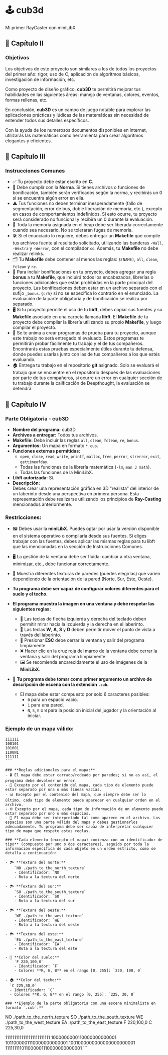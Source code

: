 # 🕹️ **cub3d**  
Mi primer RayCaster con miniLibX

## 🎯 **Capítulo II**  
### **Objetivos**  
Los objetivos de este proyecto son similares a los de todos los proyectos del primer año: rigor, uso de C, aplicación de algoritmos básicos, investigación de información, etc.  

Como proyecto de diseño gráfico, **cub3D** te permitirá mejorar tus habilidades en las siguientes áreas: manejo de ventanas, colores, eventos, formas rellenas, etc.  

En conclusión, **cub3D** es un campo de juego notable para explorar las aplicaciones prácticas y lúdicas de las matemáticas sin necesidad de entender todos sus detalles específicos.  

Con la ayuda de los numerosos documentos disponibles en internet, utilizarás las matemáticas como herramienta para crear algoritmos elegantes y eficientes.

## 📜 **Capítulo III**  
### **Instrucciones Comunes**  

- ✅ Tu proyecto debe estar escrito en **C**.  
- 📏 Debe cumplir con la **Norma**. Si tienes archivos o funciones de bonificación, también serán verificados según la norma, y recibirás un 0 si se encuentra algún error en ella.  
- ⚠️ Tus funciones no deben terminar inesperadamente (fallo de segmentación, error de bus, doble liberación de memoria, etc.), excepto en casos de comportamientos indefinidos. Si esto ocurre, tu proyecto será considerado no funcional y recibirá un 0 durante la evaluación.  
- 🧠 Toda la memoria asignada en el heap debe ser liberada correctamente cuando sea necesario. No se tolerarán fugas de memoria.  
- 🛠️ Si el enunciado lo requiere, debes entregar un **Makefile** que compile tus archivos fuente al resultado solicitado, utilizando las banderas `-Wall`, `-Wextra` y `-Werror`, con el compilador `cc`. Además, tu **Makefile** no debe realizar relinks.  
- 🗂️ Tu **Makefile** debe contener al menos las reglas: `$(NAME)`, `all`, `clean`, `fclean` y `re`.  
- 🎁 Para incluir bonificaciones en tu proyecto, debes agregar una regla **bonus** a tu **Makefile**, que incluirá todos los encabezados, librerías o funciones adicionales que están prohibidas en la parte principal del proyecto. Las bonificaciones deben estar en un archivo separado con el sufijo `_bonus.{c/h}` si no se especifica lo contrario en el enunciado. La evaluación de la parte obligatoria y de bonificación se realiza por separado.  
- 🖥️ Si tu proyecto permite el uso de tu **libft**, debes copiar sus fuentes y su **Makefile** asociado en una carpeta llamada **libft**. El **Makefile** de tu proyecto debe compilar la librería utilizando su propio **Makefile**, y luego compilar el proyecto.  
- 🔧 Se te anima a crear programas de prueba para tu proyecto, aunque este trabajo no será entregado ni evaluado. Estos programas te permitirán probar fácilmente tu trabajo y el de tus compañeros. Encontrarás estas pruebas especialmente útiles durante tu defensa, donde puedes usarlas junto con las de tus compañeros a los que estés evaluando.  
- 🏠 Entrega tu trabajo en el repositorio **git** asignado. Solo se evaluará el trabajo que se encuentre en el repositorio después de las evaluaciones por parte de tus compañeros, si ocurre un error en cualquier sección de tu trabajo durante la calificación de Deepthought, la evaluación se detendrá.

## 📝 **Capítulo IV**  
### **Parte Obligatoria - cub3D**  

- **Nombre del programa:** cub3D  
- **Archivos a entregar:** Todos tus archivos.  
- **Makefile:** Debe incluir las reglas `all`, `clean`, `fclean`, `re`, `bonus`.  
- **Argumentos:** Un mapa en formato `*.cub`.  
- **Funciones externas permitidas:**  
  - `open`, `close`, `read`, `write`, `printf`, `malloc`, `free`, `perror`, `strerror`, `exit`, `gettimeofday`.  
  - Todas las funciones de la librería matemática (`-lm`, `man 3 math`).  
  - Todas las funciones de la MiniLibX.  
- **Libft autorizada:** Sí.  
- **Descripción:**  
  Debes crear una representación gráfica en 3D "realista" del interior de un laberinto desde una perspectiva en primera persona. Esta representación debe realizarse utilizando los principios de **Ray-Casting** mencionados anteriormente.  

### **Restricciones:**  
- 🖼️ Debes usar la **miniLibX**. Puedes optar por usar la versión disponible en el sistema operativo o compilarla desde sus fuentes. Si eliges trabajar con las fuentes, debes aplicar las mismas reglas para tu libft que las mencionadas en la sección de Instrucciones Comunes.  
- 🖥️ La gestión de la ventana debe ser fluida: cambiar a otra ventana, minimizar, etc., debe funcionar correctamente.  
- 🧱 Muestra diferentes texturas de paredes (puedes elegirlas) que varíen dependiendo de la orientación de la pared (Norte, Sur, Este, Oeste).

- **Tu programa debe ser capaz de configurar colores diferentes para el suelo y el techo.**  
- **El programa muestra la imagen en una ventana y debe respetar las siguientes reglas:**  
  - 🏹 Las teclas de flecha izquierda y derecha del teclado deben permitir mirar hacia la izquierda y la derecha en el laberinto.  
  - 🏃 Las teclas **W**, **A**, **S** y **D** deben permitir mover el punto de vista a través del laberinto.  
  - 🚪 Presionar **ESC** debe cerrar la ventana y salir del programa limpiamente.  
  - ❌ Hacer clic en la cruz roja del marco de la ventana debe cerrar la ventana y salir del programa limpiamente.  
  - 🖼️ Se recomienda encarecidamente el uso de imágenes de la **MiniLibX**.  

- 📝 **Tu programa debe tomar como primer argumento un archivo de descripción de escena con la extensión `.cub`.**  
  - El mapa debe estar compuesto por solo 6 caracteres posibles:  
    - `0` para un espacio vacío.  
    - `1` para una pared.  
    - `N`, `S`, `E` o `W` para la posición inicial del jugador y la orientación al iniciar.  

### **Ejemplo de un mapa válido:**  
```
111111
100101
101001
1100N1
111111
´´´

### **Reglas adicionales para el mapa:**  
- 🔒 El mapa debe estar cerrado/rodeado por paredes; si no es así, el programa debe devolver un error.  
- 📄 Excepto por el contenido del mapa, cada tipo de elemento puede estar separado por una o más líneas vacías.  
- 📊 Excepto por el contenido del mapa, que siempre debe ser lo último, cada tipo de elemento puede aparecer en cualquier orden en el archivo.  
- 🌐 Excepto por el mapa, cada tipo de información de un elemento puede estar separado por uno o más espacios.  
- 🧭 El mapa debe ser interpretado tal como aparece en el archivo. Los espacios son una parte válida del mapa y debes gestionarlos adecuadamente. Tu programa debe ser capaz de interpretar cualquier tipo de mapa que respete estas reglas.

### **Cada elemento (excepto el mapa) comienza con un identificador de tipo** (compuesto por uno o dos caracteres), seguido por toda la información específica de cada objeto en un orden estricto, como se detalla a continuación:  

- 🏞️ **Textura del norte:**  
    `NO ./path_to_the_north_texture`  
    - Identificador: `NO`  
    - Ruta a la textura del norte  

- 🏞️ **Textura del sur:**  
    `SO ./path_to_the_south_texture`  
    - Identificador: `SO`  
    - Ruta a la textura del sur  

- 🏞️ **Textura del oeste:**  
    `WE ./path_to_the_west_texture`  
    - Identificador: `WE`  
    - Ruta a la textura del oeste  

- 🏞️ **Textura del este:**  
    `EA ./path_to_the_east_texture`  
    - Identificador: `EA`  
    - Ruta a la textura del este  

- 🏡 **Color del suelo:**  
    `F 220,100,0`  
    - Identificador: `F`  
    - Colores **R, G, B** en el rango [0, 255]: `220, 100, 0`  

- 🏠 **Color del techo:**  
  `C 225,30,0`  
  - Identificador: `C`  
  - Colores **R, G, B** en el rango [0, 255]: `225, 30, 0`  

### **Ejemplo de la parte obligatoria con una escena minimalista en formato `.cub`:**  
```
NO ./path_to_the_north_texture
SO ./path_to_the_south_texture
WE ./path_to_the_west_texture
EA ./path_to_the_east_texture
F 220,100,0
C 225,30,0

1111111111111111111111111
1000000000110000000000001
1011000001110000000000001
1001000000000000000000001
111111111011000001110000000000001
´´´
